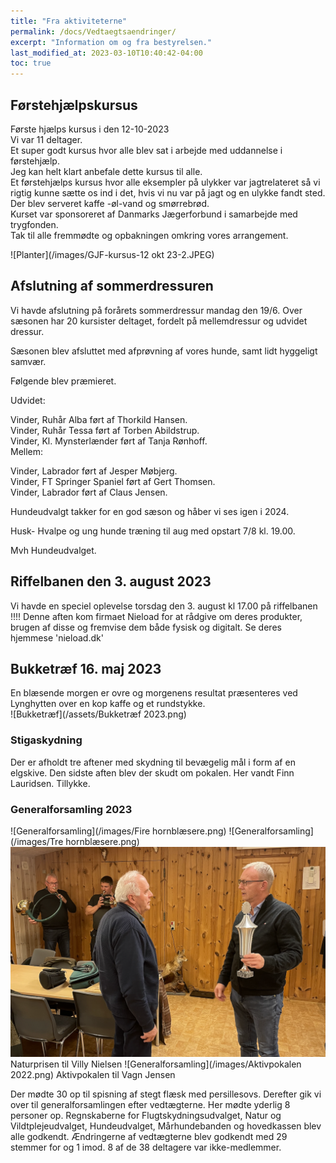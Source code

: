 ```yaml
---
title: "Fra aktiviteterne"
permalink: /docs/Vedtaegtsaendringer/
excerpt: "Information om og fra bestyrelsen."
last_modified_at: 2023-03-10T10:40:42-04:00
toc: true
---
```

## Førstehjælpskursus
Første hjælps kursus i den 12-10-2023  
Vi var 11 deltager.  
Et super godt kursus hvor alle blev sat i arbejde med uddannelse i førstehjælp.    
Jeg kan helt klart anbefale dette kursus til alle.    
Et førstehjælps kursus hvor alle eksempler på ulykker var jagtrelateret så vi rigtig kunne sætte os ind i det, hvis vi nu var på jagt og en ulykke fandt sted.    
Der blev serveret  kaffe -øl-vand og smørrebrød.    
Kurset var sponsoreret af Danmarks Jægerforbund i samarbejde med trygfonden.    
Tak til alle fremmødte og opbakningen omkring vores arrangement.   


![Planter](/images/GJF-kursus-12 okt 23-2.JPEG)

## Afslutning af sommerdressuren
Vi havde afslutning på forårets sommerdressur mandag den 19/6.
Over sæsonen har 20 kursister deltaget, fordelt på mellemdressur og udvidet dressur.
 
Sæsonen blev afsluttet med afprøvning af vores hunde, samt lidt hyggeligt samvær.
 
Følgende blev præmieret.
 
Udvidet:
 
Vinder, Ruhår Alba ført af Thorkild Hansen.  
Vinder, Ruhår Tessa ført af Torben Abildstrup.   
Vinder, Kl. Mynsterlænder ført af Tanja Rønhoff.  
Mellem:
 
Vinder, Labrador ført af Jesper Møbjerg.  
Vinder, FT Springer Spaniel ført af Gert Thomsen.   
Vinder, Labrador ført af Claus Jensen.   
 
Hundeudvalgt takker for en god sæson og håber vi ses igen i 2024.
 
Husk- Hvalpe og ung hunde træning til aug med opstart 7/8 kl. 19.00.
 
Mvh
Hundeudvalget.
## Riffelbanen den 3. august 2023
Vi havde en speciel oplevelse torsdag den 3. august kl 17.00 på riffelbanen !!!! 
Denne aften kom firmaet Nieload for at rådgive om deres produkter, brugen af disse og fremvise dem både fysisk og digitalt. Se deres hjemmese 'nieload.dk'
## Bukketræf 16. maj 2023
En blæsende morgen er ovre og morgenens resultat præsenteres ved Lynghytten over en kop kaffe og et rundstykke.   
![Bukketræf](/assets/Bukketræf 2023.png)
### Stigaskydning
Der er afholdt tre aftener med skydning til bevægelig mål i form af en elgskive.
Den sidste aften blev der skudt om pokalen. Her vandt Finn Lauridsen. Tillykke.

### Generalforsamling 2023
![Generalforsamling](/images/Fire hornblæsere.png)
![Generalforsamling](/images/Tre hornblæsere.png)
![Generalforsamling](/images/Naturpris2022.png)
Naturprisen til Villy Nielsen
![Generalforsamling](/images/Aktivpokalen 2022.png)
Aktivpokalen til Vagn Jensen

Der mødte 30 op til spisning af stegt flæsk med persillesovs.
Derefter gik vi over til generalforsamlingen efter vedtægterne. Her mødte yderlig 8 personer op.
Regnskaberne for Flugtskydningsudvalget, Natur og Vildtplejeudvalget, Hundeudvalget, Mårhundebanden og hovedkassen blev alle godkendt. Ændringerne af vedtægterne blev godkendt med 29 stemmer for og 1 imod. 8 af de 38 deltagere var ikke-medlemmer.
